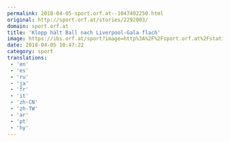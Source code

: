 ```yaml
---
permalink: 2018-04-05-sport.orf.at--1047402250.html
original: http://sport.orf.at/stories/2292003/
domain: sport.orf.at
title: 'Klopp hält Ball nach Liverpool-Gala flach'
image: https://ibs.orf.at/sport?image=http%3A%2F%2Fsport.orf.at%2Fstatic%2Fimages%2Fsite%2Fsport%2F20180414%2Ffus_cl_viertel_nach_liverpool_city_pure_r.2436706.jpg
date: 2018-04-05 10:47:22
category: sport
translations: 
 - 'en'
 - 'es'
 - 'ru'
 - 'ja'
 - 'fr'
 - 'it'
 - 'zh-CN'
 - 'zh-TW'
 - 'ar'
 - 'pt'
 - 'hy'
---
```


